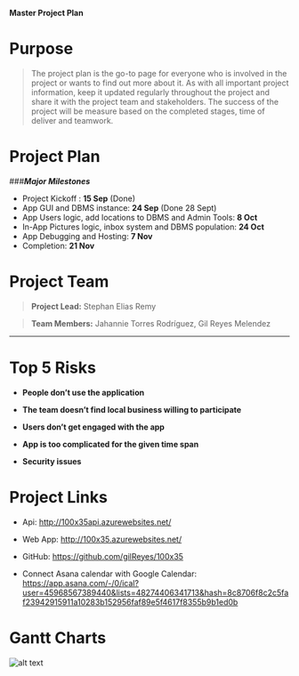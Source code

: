 **Master Project Plan**

Purpose
=======

> The project plan is the go-to page for everyone who is involved in the project or wants to find out more about it. As with all important project information, keep it updated regularly throughout the project and share it with the project team and stakeholders. The success of the project will be measure based on the completed stages, time of deliver and teamwork.

Project Plan
============

###***Major Milestones***

- Project Kickoff : **15 Sep** (Done)
- App GUI and DBMS instance: **24 Sep** (Done 28 Sept)
- App Users logic, add locations to DBMS and Admin Tools: **8 Oct**
- In-App Pictures logic, inbox system and DBMS population: **24 Oct**
- App Debugging and Hosting: **7 Nov**
- Completion: **21 Nov**

Project Team
============

>  **Project Lead:**   Stephan Elias Remy

>  **Team Members:**   Jahannie Torres Rodríguez, Gil Reyes Melendez
  ----------------------------------------------

Top 5 Risks
===========

-   **People don’t use the application**

-   **The team doesn’t find local business willing to participate**

-   **Users don’t get engaged with the app**

-   **App is too complicated for the given time span**

-   **Security issues**

Project Links
=============

-   Api: <http://100x35api.azurewebsites.net/>

-   Web App: <http://100x35.azurewebsites.net/>

-   GitHub: <https://github.com/gilReyes/100x35>

-   Connect Asana calendar with Google Calendar: <https://app.asana.com/-/0/ical?user=45968567389440&lists=48274406341713&hash=8c8706f8c2c5faf23942915911a10283b152956faf89e5f4617f8355b9b1ed0b>

Gantt Charts
============
![alt text](http://i.imgur.com/VQesy4H.png)
